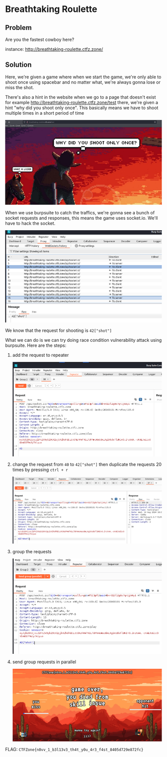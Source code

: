 # Breathtaking Roulette

## Problem

Are you the fastest cowboy here?

instance: http://breathtaking-roulette.ctfz.zone/

## Solution

Here, we're given a game where when we start the game, we're only able to shoot once using spacebar and no matter what, we're always gonna lose or miss the shot.

There's also a hint in the website when we go to a page that doesn't exist for example http://breathtaking-roulette.ctfz.zone/test there, we're given a hint "why did you shoot only once". This basically means we have to shoot multiple times in a short period of time

![Hint](./assets/hint.png)

When we use burpsuite to catch the traffics, we're gonna see a bunch of socket requests and responses, this means the game uses socket.io. We'll have to hack the socket.

![Requests](./assets/requests.png)

We know that the request for shooting is `42["shot"]`

What we can do is we can try doing race condition vulnerability attack using burpsuite. Here are the steps:

1. add the request to repeater

   ![Repeater](./assets/repeater.png)

2. change the request from `40` to `42["shot"]` then duplicate the requests 20 times by pressing `ctrl + r`

   ![Duplicates](./assets/duplicates.png)

3. group the requests

   ![Grouped](./assets/grouped.png)

4. send group requests in parallel

   ![Flag](./assets/flag.png)

FLAG: `CTFZone{n0vv_1_b3l13v3_th4t_y0u_4r3_f4st_8405d729e872fc}`

